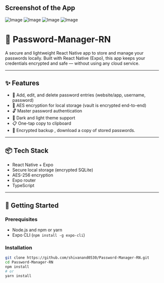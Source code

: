 ## Screenshot of the App
![Image](https://github.com/user-attachments/assets/d674987c-9bca-46a5-82a4-7601e5a94738) ![Image](https://github.com/user-attachments/assets/17cb9f89-1de5-42dd-8bfb-1356d5257fec) ![Image](https://github.com/user-attachments/assets/f822f3b3-6d0e-4fe7-9a1d-d366ca306909) ![Image](https://github.com/user-attachments/assets/c3582d53-0e7b-4570-a079-b1955416ae9b)


# 🔐 Password-Manager-RN

A secure and lightweight React Native app to store and manage your passwords locally. Built with React Native (Expo), this app keeps your credentials encrypted and safe — without using any cloud service.

---

## ✨ Features

- 🔑 Add, edit, and delete password entries (website/app, username, password)
- 🔐 AES encryption for local storage (vault is encrypted end-to-end)
- 🔓 Master password authentication
- 🌙 Dark and light theme support
- 📋 One-tap copy to clipboard
- 📁 Encrypted backup , download a copy of stored passwords.

---

## 📦 Tech Stack

- React Native + Expo
- Secure local storage (encrypted SQLite)
- AES-256 encryption 
- Expo router
- TypeScript 

---

## 🚀 Getting Started

### Prerequisites

- Node.js and npm or yarn
- Expo CLI (`npm install -g expo-cli`)

### Installation

```bash
git clone https://github.com/shivanand0530/Password-Manager-RN.git
cd Password-Manager-RN
npm install
# or
yarn install
